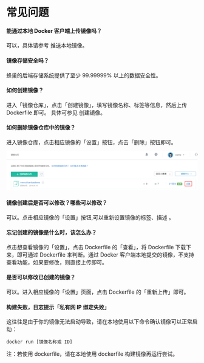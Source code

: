 # 常见问题

#### 能通过本地 Docker 客户端上传镜像吗？

可以，具体请参考 推送本地镜像。

#### 镜像存储安全吗？

蜂巢的后端存储系统提供了至少 99.99999% 以上的数据安全性。

#### 如何创建镜像？

进入「镜像仓库」，点击「创建镜像」，填写镜像名称、标签等信息，然后上传 Dockerfile 即可。 具体可参见 创建镜像。

#### 如何删除镜像仓库中的镜像？

进入镜像仓库，点击相应镜像的「设置」按钮，点击「删除」按钮即可。

![](../image/镜像常见问题_删除镜像.png)
#### 镜像创建后是否可以修改？哪些可以修改？

可以。点击相应镜像的「设置」按钮,可以重新设置镜像的标签、描述 。

#### 忘记创建的镜像是什么时，该怎么办？

点击想查看镜像的「设置」，点击 Dockerfile 的「查看」，将 Dockerfile 下载下来，即可通过 Dockerfile 来判断。通过 Docker 客户端本地提交的镜像，不支持查看功能，如果要修改，则直接上传即可。

#### 是否可以修改已创建的镜像？

可以。进入相应镜像的「设置」页面，点击 Dockerfile 的「重新上传」即可。

#### 构建失败，日志提示「私有网 IP 绑定失败」

这往往是由于你的镜像无法启动导致，请在本地使用以下命令确认镜像可以正常启动：

    docker run [镜像名称或 ID]

注：若使用 dockerfile，请在本地使用 dockerfile 构建镜像再运行尝试。